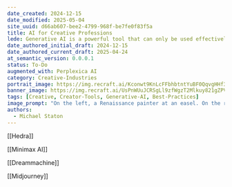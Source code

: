 ```yaml
---
date_created: 2024-12-15
date_modified: 2025-05-04
site_uuid: d66ab607-bee2-4799-968f-be7fe0f83f5a
title: AI for Creative Professions
lede: Generative AI is a powerful tool that can only be used effectively with a solid foundation of knowledge and skills.
date_authored_initial_draft: 2024-12-15
date_authored_current_draft: 2025-04-24
at_semantic_version: 0.0.0.1
status: To-Do
augmented_with: Perplexica AI
category: Creative-Industries
portrait_image: https://img.recraft.ai/Kconwt9KnLcFFbhbtntYuBF0QqvgHHf3Fo4LSWKP1A8/rs:fit:1024:1820:0/raw:1/plain/abs://external/images/fdb57709-e6f6-4099-8080-815271047fbc
banner_image: https://img.recraft.ai/UsPnWUuJCRSgLl9zfWgzT2Mlkuy821gZPV46aKE5VNA/rs:fit:2048:1024:0/raw:1/plain/abs://external/images/cd12c3ad-1794-4352-849e-a9064eda2cfb
tags: [Creative, Creator-Tools, Generative-AI, Best-Practices]
image_prompt: "On the left, a Renaissance painter at an easel. On the right, a team of robots collaboratively painting a large mural. The scene blends classic artistry with futuristic technology, vibrant and inspiring."
authors:
  - Michael Staton
---
```


[[Hedra]]

[[Minimax AI]]

[[Dreammachine]]

[[Midjourney]]
